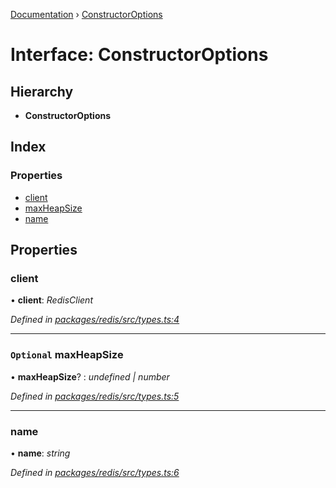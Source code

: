 [Documentation](../README.md) › [ConstructorOptions](constructoroptions.md)

# Interface: ConstructorOptions

## Hierarchy

* **ConstructorOptions**

## Index

### Properties

* [client](constructoroptions.md#client)
* [maxHeapSize](constructoroptions.md#optional-maxheapsize)
* [name](constructoroptions.md#name)

## Properties

###  client

• **client**: *RedisClient*

*Defined in [packages/redis/src/types.ts:4](https://github.com/badbatch/cachemap/blob/141407d/packages/redis/src/types.ts#L4)*

___

### `Optional` maxHeapSize

• **maxHeapSize**? : *undefined | number*

*Defined in [packages/redis/src/types.ts:5](https://github.com/badbatch/cachemap/blob/141407d/packages/redis/src/types.ts#L5)*

___

###  name

• **name**: *string*

*Defined in [packages/redis/src/types.ts:6](https://github.com/badbatch/cachemap/blob/141407d/packages/redis/src/types.ts#L6)*
